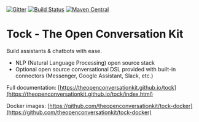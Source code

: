 [![Gitter](https://badges.gitter.im/tockchat/Lobby.svg)](https://gitter.im/tockchat/Lobby?utm_source=badge&utm_medium=badge&utm_campaign=pr-badge&utm_content=body_badge)
[![Build Status](https://travis-ci.org/theopenconversationkit/tock.png)](https://travis-ci.org/theopenconversationkit/tock)
[![Maven Central](https://img.shields.io/maven-central/v/fr.vsct.tock/tock-root.svg)](https://search.maven.org/search?q=tock)

# Tock - The Open Conversation Kit
 
Build assistants & chatbots with ease.

* NLP (Natural Language Processing) open source stack
* Optional open source conversational DSL provided with built-in connectors (Messenger, Google Assistant, Slack, etc.)
 
Full documentation: [https://theopenconversationkit.github.io/tock](https://theopenconversationkit.github.io/tock/index.html)
  
Docker images: [https://github.com/theopenconversationkit/tock-docker](https://github.com/theopenconversationkit/tock-docker)
 